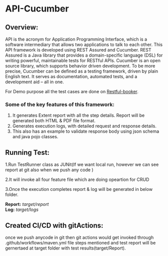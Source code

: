 # API-Cucumber

## **Overview:**
API is the acronym for Application Programming Interface, which is a software intermediary that allows two applications to talk to each other.  This API framework is developed using REST Assured and Cucumber.  REST Assured is a Java library that provides a domain-specific language (DSL) for writing powerful, maintainable tests for RESTful APIs. Cucumber is an open source library, which supports behavior driven development. To be more precise, Cucumber can be defined as a testing framework, driven by plain English text. It serves as documentation, automated tests, and a development aid – all in one.

For Demo purpose all the test cases are done on [Restful-booker](https://restful-booker.herokuapp.com/apidoc/index.html).

### **Some of the key features of this framework:**

1. It generates Extent report with all the step details. Report will be generated both HTML & PDF file format.
2. Generates execution logs, with detailed request and response details.
3. This also has an example to validate response body using json schema and java pojo classes.

## **Running Test:**

1.Run TestRunner class as JUNit(If we want local run, however we can see report at git also when we push any code ) 

2.It will invoke all four feature file which are doing opeartion for CRUD

3.Once the execution completes report & log will be generated in below folder.

**Report:** 		*target/report*<br>
**Log:** 		*target/logs*

## **Created CI/CD with gitActions:**
once we push anycode in git then git actions would get invoked through .github/workflows/maven.yml file steps mentioned and  test report will be gernertaed at target folder with test results(target/Report).
